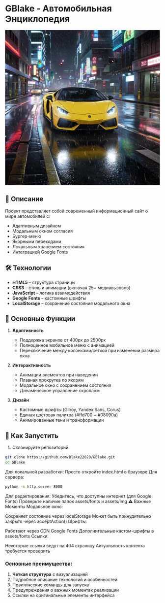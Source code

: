 # GBlake - Автомобильная Энциклопедия

![Превью](assets/img/section-1.jpeg)

## 📄 Описание
Проект представляет собой современный информационный сайт о мире автомобилей с:
- Адаптивным дизайном
- Модальным окном согласия
- Бургер-меню
- Якорными переходами
- Локальным хранением состояния
- Интеграцией Google Fonts

## 🛠️ Технологии
- **HTML5** – структура страницы
- **CSS3** – стиль и анимации (включая 25+ медиавызовов)
- **JavaScript** – логика взаимодействия
- **Google Fonts** – кастомные шрифты
- **LocalStorage** – сохранение состояния модального окна

## 🧩 Основные Функции
1. **Адаптивность**
   - Поддержка экранов от 400px до 2500px
   - Полноценное мобильное меню с анимацией
   - Переключение между колонками/сеткой при изменении размера окна

2. **Интерактивность**
   - Анимации элементов при наведении
   - Плавная прокрутка по якорям
   - Модальное окно с сохранением состояния
   - Динамическое управление скроллом

3. **Дизайн**
   - Кастомные шрифты (Gilroy, Yandex Sans, Corus)
   - Единая цветовая палитра (#ffd700 + #08090a)
   - Анимированные тени и трансформации

## 🚀 Как Запустить
1. Склонируйте репозиторий:
```bash
git clone https://github.com/Blake22020/GBlake.git
cd GBlake
```
Для локальной разработки:
Просто откройте index.html в браузере
Для сервера:
```bash
python -m http.server 8000
```
Для редактирования:
Убедитесь, что доступны интернет (для Google Fonts)
Проверьте наличие папок assets/fonts и assets/img
⚠️ Важные Моменты
Модальное окно:

Сохраняет состояние через localStorage
Может быть принудительно закрыто через acceptAction()
Шрифты:

Работают через CDN Google Fonts
Дополнительные кастом-шрифты в assets/fonts
Ссылки:

Некоторые ссылки ведут на 404 страницу
Актуальность контента требуется проверить



### Основные преимущества:
1. **Четкая структура** с визуализацией
2. Подробное описание технологий и особенностей
3. Практические команды для запуска
4. Предупреждения о важных моментах реализации
5. Ссылки на оригинальные элементы интерфейса

